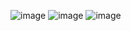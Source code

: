 ![image](https://github.com/user-attachments/assets/24188c4a-ba46-49e8-a54d-c353c8bc6980)
![image](https://github.com/user-attachments/assets/624f1d10-9934-4550-93af-8ee34d7f5894)
![image](https://github.com/user-attachments/assets/931c18f2-0621-49a4-9562-e681d2952bcc)

